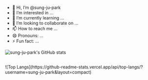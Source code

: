 - 👋 Hi, I’m @sung-ju-park
- 👀 I’m interested in ...
- 🌱 I’m currently learning ...
- 💞️ I’m looking to collaborate on ...
- 📫 How to reach me ...
- 😄 Pronouns: ...
- ⚡ Fun fact: ...

<!---
sung-ju-park/sung-ju-park is a ✨ special ✨ repository because its `README.md` (this file) appears on your GitHub profile.
You can click the Preview link to take a look at your changes.
--->

![sung-ju-park's GitHub stats](https://github-readme-stats.vercel.app/api?username=sung-ju-park&show_icons=true&theme=radical)

<br>
![Top Langs](https://github-readme-stats.vercel.app/api/top-langs/?username=sung-ju-park&layout=compact)
